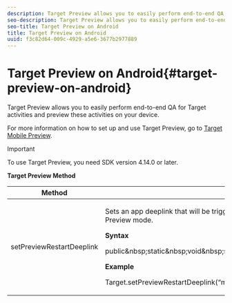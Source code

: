 ```yaml
---
description: Target Preview allows you to easily perform end-to-end QA for Target activities and preview these activities on your device.
seo-description: Target Preview allows you to easily perform end-to-end QA for Target activities and preview these activities on your device.
seo-title: Target Preview on Android
title: Target Preview on Android
uuid: f3c82d64-009c-4929-a5e6-3677b2977889
---
```


# Target Preview on Android{#target-preview-on-android}

Target Preview allows you to easily perform end-to-end QA for Target activities and preview these activities on your device.

For more information on how to set up and use Target Preview, go to [Target Mobile Preview]( https://marketing.adobe.com/resources/help/en_US/target/target/target-mobile-preview.html).

>[!IMPORTANT]
>
>To use Target Preview, you need SDK version 4.14.0 or later.

**Target Preview Method** 

<table id="table_5238B149CD5B47028EF76DA8CCC10951"> 
 <thead> 
  <tr> 
   <th colname="col1" class="entry"> Method </th> 
   <th colname="col2" class="entry"> Description </th> 
  </tr> 
 </thead>
 <tbody> 
  <tr> 
   <td colname="col1"> <span class="codeph"> setPreviewRestartDeeplink </span> </td> 
   <td colname="col2"> <p>Sets an app deeplink that will be triggered when preview selections are applied in the Preview mode. </p> <p><b>Syntax</b> </p> <p> 
     <codeblock class="syntax java">
       public&amp;nbsp;static&amp;nbsp;void&amp;nbsp;setPreviewRestartDeeplink(String&amp;nbsp;deeplink); 
     </codeblock> </p> <p><b>Example</b> </p> <p> 
     <codeblock class="syntax java">
       Target.setPreviewRestartDeeplink(“myapp://myhost”); 
     </codeblock> </p> </td> 
  </tr> 
 </tbody> 
</table>

